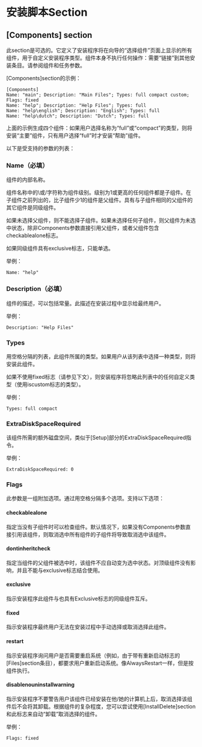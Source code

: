 # 安装脚本Section

## [Components] section

此section是可选的。它定义了安装程序将在向导的“选择组件”页面上显示的所有组件，用于自定义安装程序类型。组件本身不执行任何操作：需要“链接”到其他安装条目。请参阅组件和任务参数。

[Components]section的示例：

```
[Components]
Name: "main"; Description: "Main Files"; Types: full compact custom; Flags: fixed
Name: "help"; Description: "Help Files"; Types: full
Name: "help\english"; Description: "English"; Types: full
Name: "help\dutch"; Description: "Dutch"; Types: full
```

上面的示例生成四个组件：如果用户选择名称为“full”或“compact”的类型，则将安装“主要”组件，只有用户选择“full”时才安装“帮助”组件。

以下是受支持的参数的列表：

### Name（必填）

组件的内部名称。

组件名称中的\或/字符称为组件级别。级别为1或更高的任何组件都是子组件。在子组件之前列出的，比子组件少1的组件是父组件。具有与子组件相同的父组件的其它组件是同级组件。

如果未选择父组件，则不能选择子组件。如果未选择任何子组件，则父组件为未选中状态，除非Components参数直接引用父组件，或者父组件包含checkablealone标志。

如果同级组件具有exclusive标志，只能单选。

举例：

```
Name: "help"
```

### Description（必填）

组件的描述，可以包括常量。此描述在安装过程中显示给最终用户。

举例：

```
Description: "Help Files"
```

### Types

用空格分隔的列表，此组件所属的类型。如果用户从该列表中选择一种类型，则将安装此组件。

如果不使用fixed标志（请参见下文），则安装程序将忽略此列表中的任何自定义类型（使用iscustom标志的类型）。

举例：

```
Types: full compact
```

### ExtraDiskSpaceRequired

该组件所需的额外磁盘空间，类似于[Setup]部分的ExtraDiskSpaceRequired指令。

举例：

```
ExtraDiskSpaceRequired: 0
```

### Flags

此参数是一组附加选项。通过用空格分隔多个选项。支持以下选项：

#### checkablealone

指定当没有子组件时可以检查组件。默认情况下，如果没有Components参数直接引用该组件，则取消选中所有组件的子组件将导致取消选中该组件。

#### dontinheritcheck

指定当组件的父组件被选中时，该组件不应自动变为选中状态。对顶级组件没有影响，并且不能与exclusive标志结合使用。

#### exclusive

指示安装程序此组件与也具有Exclusive标志的同级组件互斥。

#### fixed

指示安装程序最终用户无法在安装过程中手动选择或取消选择此组件。

#### restart

指示安装程序询问用户是否需要重启系统（例如，由于带有重新启动标志的[Files]section条目），都要求用户重新启动系统。像AlwaysRestart一样，但是按组件执行。

#### disablenouninstallwarning

指示安装程序不要警告用户该组件已经安装在他/她的计算机上后，取消选择该组件后不会将其卸载。根据组件的复杂程度，您可以尝试使用[InstallDelete]section和此标志来自动“卸载”取消选择的组件。

举例：

```
Flags: fixed
```